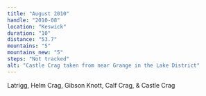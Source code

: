```yaml
---
title: "August 2010"
handle: "2010-08"
location: "Keswick"
duration: "10"
distance: "53.7"
mountains: "5"
mountains_new: "5"
steps: "Not tracked"
alt: "Castle Crag taken from near Grange in the Lake District"
---
```


Latrigg, Helm Crag, Gibson Knott, Calf Crag, & Castle Crag
